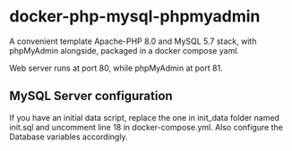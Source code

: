 # docker-php-mysql-phpmyadmin
A convenient template Apache-PHP 8.0 and MySQL 5.7 stack, with phpMyAdmin alongside, packaged in a docker compose yaml.

Web server runs at port 80, while phpMyAdmin at port 81.

## MySQL Server configuration
If you have an initial data script, replace the one in init_data folder named init.sql and uncomment line 18 in docker-compose.yml. Also configure the Database variables accordingly.